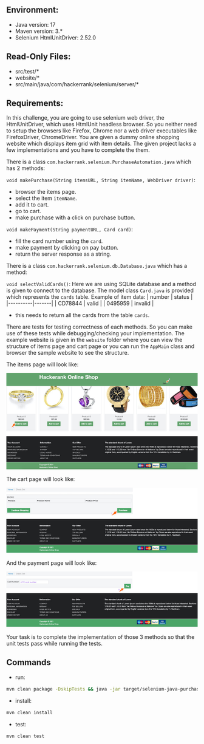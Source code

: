 ## Environment:
- Java version: 17
- Maven version: 3.*
- Selenium HtmlUnitDriver: 2.52.0

## Read-Only Files:
- src/test/*
- website/*
- src/main/java/com/hackerrank/selenium/server/*

## Requirements:
In this challenge, you are going to use selenium web driver, the HtmlUnitDriver, which uses HtmlUnit headless browser. So you neither need to setup the browsers like Firefox, Chrome nor a web driver executables like FirefoxDriver, ChromeDriver.
You are given a dummy online shopping website which displays item grid with item details. The given project lacks a few implementations and you have to complete the them.

There is a class `com.hackerrank.selenium.PurchaseAutomation.java` which has 2 methods:
 
`void makePurchase(String itemsURL, String itemName, WebDriver driver)`:
  - browser the items page.
  - select the item `itemName`.
  - add it to cart.
  - go to cart.
  - make purchase with a click on purchase button.
  
`void makePayment(String paymentURL, Card card)`:
  - fill the card number using the `card`.
  - make payment by clicking on pay button.
  - return the server response as a string.
  
There is a class `com.hackerrank.selenium.db.Database.java` which has a method:

`void selectValidCards()`:
Here we are using SQLite database and a method is given to connect to the database. The model class `Card.java` is provided which represents the `cards` table.
Example of item data:
| number | status |
|----------|-------|
| CD78844 | valid |
| 0495959 | invalid |

- this needs to return all the cards from the table `cards`.

There are tests for testing correctness of each methods. So you can make use of these tests while debugging/checking your implementation.
The example website is given in the `website` folder where you can view the structure of items page and cart page or you can run the `AppMain` class and browser the sample website to see the structure.

The items page will look like: 

![items](items.jpeg)

The cart page will look like:

![cart](cart.jpeg)

And the payment page will look like:

![payment](payment.jpeg)

Your task is to complete the implementation of those 3 methods so that the unit tests pass while running the tests.

## Commands
- run: 
```bash
mvn clean package -DskipTests && java -jar target/selenium-java-purchase-automation-1.0.jar
```
- install: 
```bash
mvn clean install
```
- test: 
```bash
mvn clean test
```